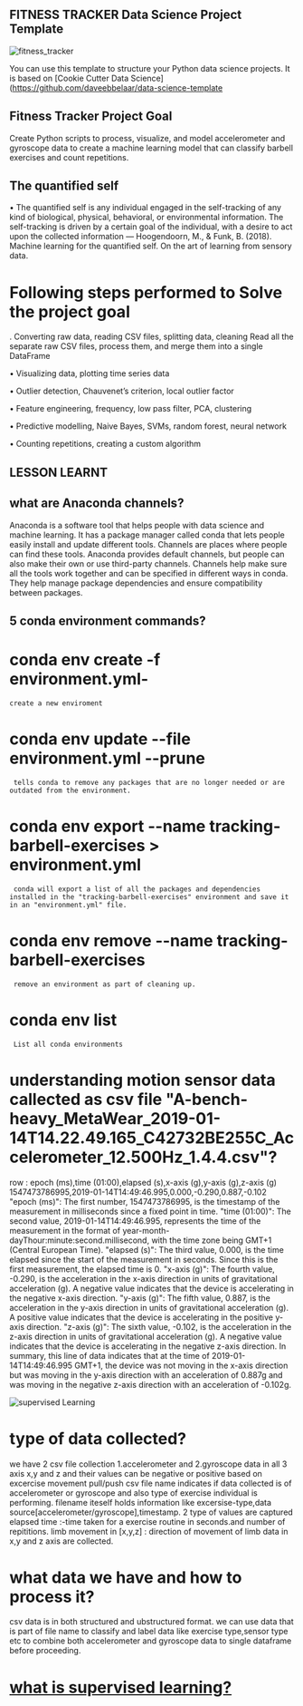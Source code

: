 ## FITNESS TRACKER Data Science Project Template

   ![fitness_tracker](https://lh5.googleusercontent.com/9YDtFVnvKLpKvLmz8xlnV8Gj7Xlby1WZpl79ReYqSzak80t5m5NuhGJaWOtUBqRJdMkgbZ05saDnGCBelSXH9t2EH848Evf1iSS4TnmluRD29QgjVd4Z8fMwkQVMkwachvMLzqCGy4a98sHUlFgowzdzXJuLixtkJ1hKF9L7et5FnM3kdzI5YVy9d4vH9w)


You can use this template to structure your Python data science projects. It is based on [Cookie Cutter Data Science](https://github.com/daveebbelaar/data-science-template

## Fitness Tracker Project Goal

Create Python scripts to process, visualize, and model accelerometer and gyroscope data to create a machine learning model that can classify barbell exercises and count repetitions.

## The quantified self
• The quantified self is any individual engaged in the self-tracking of any kind of biological, physical, behavioral, or environmental information. The self-tracking is driven by a certain goal of the individual, with a desire to act upon the collected information — Hoogendoorn, M., & Funk, B. (2018). Machine learning for the quantified self. On the art of learning from sensory data.

# Following steps performed to Solve the project goal

. Converting raw data, reading CSV files, splitting data, cleaning
  Read all the separate raw CSV files, process them, and merge them into a single DataFrame

• Visualizing data, plotting time series data

• Outlier detection, Chauvenet’s criterion, local outlier factor

• Feature engineering, frequency, low pass filter, PCA, clustering

• Predictive modelling, Naive Bayes, SVMs, random forest, neural network

• Counting repetitions, creating a custom algorithm

##                   LESSON LEARNT
## what are Anaconda channels?
   Anaconda is a software tool that helps people with data science and machine learning. It has a package manager called conda that lets people easily install and update different tools. Channels are places where people can find these tools. Anaconda provides default channels, but people can also make their own or use third-party channels. Channels help make sure all the tools work together and can be specified in different ways in conda. They help manage package dependencies and ensure compatibility between packages.

   ## 5 conda environment commands?
#    conda env create -f environment.yml-
    create a new enviroment
#    conda env update --file environment.yml --prune
     tells conda to remove any packages that are no longer needed or are outdated from the environment.
#    conda env export --name tracking-barbell-exercises > environment.yml
     conda will export a list of all the packages and dependencies installed in the "tracking-barbell-exercises" environment and save it in an "environment.yml" file. 
#    conda env remove --name tracking-barbell-exercises
     remove an environment as part of cleaning up.
#    conda env list
     List all conda environments

#    understanding motion sensor data callected as csv file "A-bench-heavy_MetaWear_2019-01-14T14.22.49.165_C42732BE255C_Accelerometer_12.500Hz_1.4.4.csv"?
row : epoch (ms),time (01:00),elapsed (s),x-axis (g),y-axis (g),z-axis (g)
1547473786995,2019-01-14T14:49:46.995,0.000,-0.290,0.887,-0.102
"epoch (ms)": The first number, 1547473786995, is the timestamp of the measurement in milliseconds since a fixed point in time.
"time (01:00)": The second value, 2019-01-14T14:49:46.995, represents the time of the measurement in the format of year-month-dayThour:minute:second.millisecond, with the time zone being GMT+1 (Central European Time).
"elapsed (s)": The third value, 0.000, is the time elapsed since the start of the measurement in seconds. Since this is the first measurement, the elapsed time is 0.
"x-axis (g)": The fourth value, -0.290, is the acceleration in the x-axis direction in units of gravitational acceleration (g). A negative value indicates that the device is accelerating in the negative x-axis direction.
"y-axis (g)": The fifth value, 0.887, is the acceleration in the y-axis direction in units of gravitational acceleration (g). A positive value indicates that the device is accelerating in the positive y-axis direction.
"z-axis (g)": The sixth value, -0.102, is the acceleration in the z-axis direction in units of gravitational acceleration (g). A negative value indicates that the device is accelerating in the negative z-axis direction.
In summary, this line of data indicates that at the time of 2019-01-14T14:49:46.995 GMT+1, the device was not moving in the x-axis direction but was moving in the y-axis direction with an acceleration of 0.887g and was moving in the negative z-axis direction with an acceleration of -0.102g.

![supervised Learning](https://secure-res.craft.do/v2/VDcx9pyWxusPMveFX3m6KG6HXbjF2gSLkdV3zTrPX8WYRfVmzkPGH8xsArzbWQYDtj738Tte7qX57uaD9Mnm81v5yLyScsYimJrtnyuxJucWzsEH8kLx2utFpSdVnJPZkYqEWGfhw72jwCDfjQWQKgnsfcyY3HfwavJgvNhBiJ2oBULfvMd2rd2j8cBDPmwodMKAXXTWAMJXBgwmRj8BX7ZNK833tFrJsr1oCb8yCBzpRTwuciqgmDDo14K8sdL9yfvp7tEHrxoZLANCiX1HDroaB6LPwgLYmFxZjtjYcXb35HDWby/Image.jpg)


# type of data collected?
   we have 2 csv file collection 1.accelerometer and 2.gyroscope data in all 3 axis x,y and z
   and their values can be negative or positive based on excercise movement pull/push
   csv file name indicates if data collected is of accelerometer or gyroscope and also type of exercise individual is performing.
   filename iteself holds information like excersise-type,data source[accelerometer/gyroscope],timestamp.
   2 type of values are captured
   elapsed time :-time taken for a exercise routine in seconds.and number of repititions.
   limb movement in [x,y,z] : direction of movement of limb data in x,y and z axis are collected.

#  what data we have and how to process it?
   csv data is in both structured and ubstructured format. we can use data that is part of file name to classify and label data like exercise type,sensor type etc to combine both accelerometer and gyroscope data to single dataframe before proceeding.

 #  [what is supervised learning?](https://www.tibco.com/reference-center/what-is-supervised-learning/)
